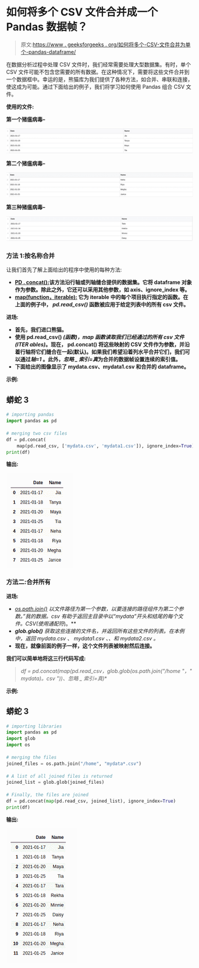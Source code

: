 # 如何将多个 CSV 文件合并成一个 Pandas 数据帧？

> 原文:[https://www . geeksforgeeks . org/如何将多个-CSV-文件合并为单个-pandas-dataframe/](https://www.geeksforgeeks.org/how-to-merge-multiple-csv-files-into-a-single-pandas-dataframe/)

在数据分析过程中处理 CSV 文件时，我们经常需要处理大型数据集。有时，单个 CSV 文件可能不包含您需要的所有数据。在这种情况下，需要将这些文件合并到一个数据框中。幸运的是，熊猫库为我们提供了各种方法，如合并、串联和连接，使这成为可能。通过下面给出的例子，我们将学习如何使用 Pandas 组合 CSV 文件。

**使用的文件:**

**第一个猪瘟病毒–**

![](img/8f04701e4d1ee1c40df9ba832c1f6392.png)

**第二个猪瘟病毒–**

![](img/091029eff8557582c735d2c490b3c995.png)

**第三种猪瘟病毒–**

![](img/8011e4009fa29027cce4e7458381ce3d.png)

### **方法 1:按名称合并**

让我们首先了解上面给出的程序中使用的每种方法:

*   [**PD . concat():**](https://www.geeksforgeeks.org/pandas-concat-function-in-python/)**该方法沿行轴或列轴缝合提供的数据集。它将 dataframe 对象作为参数。除此之外，它还可以采用其他参数，如 axis、ignore_index 等。**
*   **[**map(function，iterable):**](https://www.geeksforgeeks.org/python-map-function/) 它为 iterable 中的每个项目执行指定的函数。在上面的例子中， *pd.read_csv()* 函数被应用于给定列表中的所有 csv 文件。**

****进场:****

*   **首先，我们进口熊猫。**
*   **使用 **pd.read_csv()** *(函数)，*map 函数读取我们已经通过的所有 csv 文件*(ITER ables)*。现在， **pd.concat()** 将这些映射的 CSV 文件作为参数，并沿着行轴将它们缝合在一起(默认)。如果我们希望沿着列水平合并它们，我们可以通过*轴=1* 。此外，*忽略 _ 索引=真*为合并的数据帧设置连续的索引值。**
*   **下面给出的图像显示了 mydata.csv、mydata1.csv 和合并的 dataframe。**

****示例:****

## **蟒蛇 3**

```py
# importing pandas
import pandas as pd

# merging two csv files
df = pd.concat(
    map(pd.read_csv, ['mydata.csv', 'mydata1.csv']), ignore_index=True)
print(df)
```

****输出:****

**![](img/ab62364629b6096774fcf9c1385afc5c.png)**

### ****方法二:合并所有****

****进场:****

*   **[os.path.join()](https://www.geeksforgeeks.org/python-os-path-join-method/) 以文件路径为第一个参数，以要连接的路径组件为第二个参数。”*我的数据*。csv* 有助于返回*主目录*中以“mydata”开头和结尾的每个文件。CSV(使用通配符*)。**
*   ****glob.glob()** 获取这些连接的文件名，并返回所有这些文件的列表。在本例中，返回 *mydata.csv* 、 *mydata1.csv* 、*、*和 *mydata2.csv* 。**
*   **现在，就像前面的例子一样，这个文件列表被映射然后连接。**

**我们可以简单地将这三行代码写成:**

> **df = pd.concat(map(pd.read_csv，glob.glob(os.path.join("/home "，" mydata*)。csv "))、忽略 _ 索引=真)**

****示例:****

## **蟒蛇 3**

```py
# importing libraries
import pandas as pd
import glob
import os

# merging the files
joined_files = os.path.join("/home", "mydata*.csv")

# A list of all joined files is returned
joined_list = glob.glob(joined_files)

# Finally, the files are joined
df = pd.concat(map(pd.read_csv, joined_list), ignore_index=True)
print(df)
```

****输出:****

**![](img/b43c218f45baa4a132ff77a0ad7a1ec9.png)**